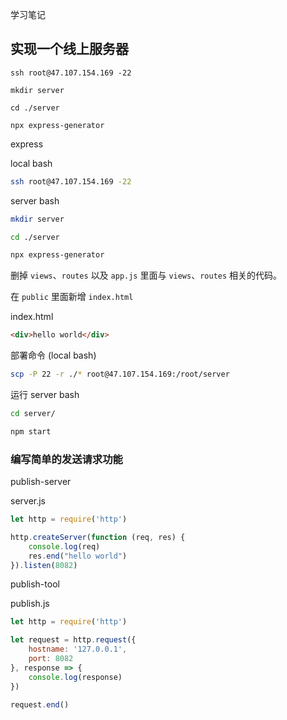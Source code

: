 学习笔记


## 实现一个线上服务器

`ssh root@47.107.154.169 -22`

`mkdir server`

`cd ./server`

`npx express-generator`

express

local bash
```bash
ssh root@47.107.154.169 -22
```

server bash
```bash
mkdir server

cd ./server

npx express-generator
```

删掉 `views`、`routes` 以及 `app.js` 里面与 `views`、`routes` 相关的代码。

在 `public` 里面新增 `index.html`


index.html

```html
<div>hello world</div>
```

部署命令 (local bash)

```bash
scp -P 22 -r ./* root@47.107.154.169:/root/server
```

运行
server bash

```bash
cd server/

npm start
```

### 编写简单的发送请求功能


publish-server

server.js
```js
let http = require('http')

http.createServer(function (req, res) {
    console.log(req)
    res.end("hello world")
}).listen(8082)
```

publish-tool

publish.js
```js
let http = require('http')

let request = http.request({
    hostname: '127.0.0.1',
    port: 8082
}, response => {
    console.log(response)
})

request.end()
```

